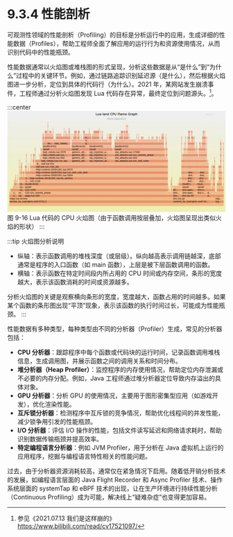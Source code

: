 # 9.3.4 性能剖析

可观测性领域的性能剖析（Profiling）的目标是分析运行中的应用，生成详细的性能数据（Profiles），帮助工程师全面了解应用的运行行为和资源使用情况，从而识别代码中的性能瓶颈。

性能数据通常以火焰图或堆栈图的形式呈现，分析这些数据是从“是什么”到“为什么”过程中的关键环节。例如，通过链路追踪识别延迟源（是什么），然后根据火焰图进一步分析，定位到具体的代码行（为什么）。2021 年，某网站发生崩溃事件，工程师通过分析火焰图发现 Lua 代码存在异常，最终定位到问题源头。[^1]。

:::center
  ![](../assets/lua-cpu-flame-graph.webp)<br/>
  图 9-16 Lua 代码的 CPU 火焰图（由于函数调用按层叠加，火焰图呈现出类似火焰的形状）
:::

:::tip 火焰图分析说明

- 纵轴：表示函数调用的堆栈深度（或层级）。纵向越高表示调用链越深，底部通常是程序的入口函数（如 main 函数），上层是被下层函数调用的函数。
- 横轴：表示函数在特定时间段内所占用的 CPU 时间或内存空间，条形的宽度越大，表示该函数消耗的时间或资源越多。

分析火焰图的关键是观察横向条形的宽度，宽度越大，函数占用的时间越多。如果某个函数的条形图出现“平顶”现象，表示该函数的执行时间过长，可能成为性能瓶颈。
:::

性能数据有多种类型，每种类型由不同的分析器（Profiler）生成，常见的分析器包括：

- **CPU 分析器**：跟踪程序中每个函数或代码块的运行时间，记录函数调用堆栈信息，生成调用图，并展示函数之间的调用关系和时间分布。
- **堆分析器（Heap Profiler）**：监控程序的内存使用情况，帮助定位内存泄漏或不必要的内存分配。例如，Java 工程师通过堆分析器定位导致内存溢出的具体对象。
- **GPU 分析器**：分析 GPU 的使用情况，主要用于图形密集型应用（如游戏开发），优化渲染性能。
- **互斥锁分析器**：检测程序中互斥锁的竞争情况，帮助优化线程间的并发性能，减少锁争用引发的性能瓶颈。
- **I/O 分析器**：评估 I/O 操作的性能，包括文件读写延迟和网络请求耗时，帮助识别数据传输瓶颈并提高效率。
- **特定编程语言分析器**：例如 JVM Profiler，用于分析在 Java 虚拟机上运行的应用程序，挖掘与编程语言特性相关的性能问题。

过去，由于分析器资源消耗较高，通常仅在紧急情况下启用。随着低开销分析技术的发展，如编程语言层面的 Java Flight Recorder 和 Async Profiler 技术、操作系统层面的 systemTap 和 eBPF 技术的出现，让在生产环境进行持续性能分析（Continuous Profiling）成为可能，解决线上“疑难杂症”也变得更加容易。

[^1]: 参见《2021.07.13 我们是这样崩的》https://www.bilibili.com/read/cv17521097/

